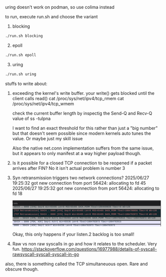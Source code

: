 uring doesn't work on podman, so use colima instead

to run, execute run.sh and choose the variant
1. blocking
```bash
./run.sh blocking
```

2. epoll
```bash
./run.sh epoll
```

3. uring
```bash
./run.sh uring
```

stuffs to write about:

1. exceeding the kernel's write buffer. your write() gets blocked until the client calls read()
   cat /proc/sys/net/ipv4/tcp_rmem
   cat /proc/sys/net/ipv4/tcp_wmem

   check the current buffer length by inspectig the Send-Q and Recv-Q value of
   ss -tulpna

   I want to find an exact threshold for this rather than just a "big number" but that doesn't seem possible since modern kernels auto tunes the value. Or maybe just my skill issue

   Also the native net.conn implementation suffers from the same issue,
   but it appears to only manifest at a way higher payload though.

2. Is it possible for a closed TCP connection to be reopened if a packet arrives after FIN?
   No it isn't actual problem is number 3

3. Syn retransmission triggers two network connections?
   2025/06/27 19:25:32 got new connection from port 56424: allocating to fd 45
   2025/06/27 19:25:32 got new connection from port 56424: allocating to fd 18

   ![alt text](image.png)

   Okay, this only happens if your listen.2 backlog is too small!

4. Raw vs non raw syscalls in go and how it relates to the scheduler. Very fun.
   https://stackoverflow.com/questions/16977988/details-of-syscall-rawsyscall-syscall-syscall-in-go

also, there is something called the TCP simultaneuous open. Rare and obscure though.
